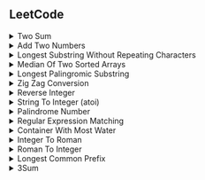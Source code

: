 ## **LeetCode**

<details>
<summary>Two Sum</summary>
    
[<img src="https://img.icons8.com/color/20/000000/c-programming.png"/>][LC1 C]
[<img src="https://img.icons8.com/color/20/000000/python.png"/>][LC1 PYTHON]
</details>

<details>
<summary>Add Two Numbers</summary>

[<img src="https://img.icons8.com/color/18/000000/c-programming.png"/>][LC2 C]
[<img src="https://img.icons8.com/color/18/000000/python.png"/>][LC2 PYTHON]
</details>

<details>
<summary>Longest Substring Without Repeating Characters</summary>

[<img src="https://img.icons8.com/color/18/000000/c-programming.png"/>][LC3 C]
[<img src="https://img.icons8.com/color/18/000000/python.png"/>][LC3 PYTHON]
</details>

<details>
<summary>Median Of Two Sorted Arrays</summary>

[<img src="https://img.icons8.com/color/18/000000/c-programming.png"/>][LC4 C]
[<img src="https://img.icons8.com/color/18/000000/python.png"/>][LC4 PYTHON]
</details>

<details>
<summary>Longest Palingromic Substring</summary>

[<img src="https://img.icons8.com/color/18/000000/c-programming.png"/>][LC5 C]
[<img src="https://img.icons8.com/color/18/000000/python.png"/>][LC5 PYTHON]
</details>

<details>
<summary>Zig Zag Conversion</summary>

[<img src="https://img.icons8.com/color/18/000000/c-programming.png"/>][LC6 C]
[<img src="https://img.icons8.com/color/18/000000/python.png"/>][LC6 PYTHON]
</details>

<details>
<summary>Reverse Integer</summary>

[<img src="https://img.icons8.com/color/18/000000/c-programming.png"/>][LC7 C]
[<img src="https://img.icons8.com/color/18/000000/python.png"/>][LC7 PYTHON]
</details>

<details>
<summary>String To Integer (atoi)</summary>

[<img src="https://img.icons8.com/color/18/000000/c-programming.png"/>][LC8 C]
[<img src="https://img.icons8.com/color/18/000000/python.png"/>][LC8 PYTHON]
</details>

<details>
<summary>Palindrome Number</summary>
    
[<img src="https://img.icons8.com/color/18/000000/c-programming.png"/>][LC9 C]
[<img src="https://img.icons8.com/color/18/000000/python.png"/>][LC9 PYTHON]
</details>

<details>
<summary>Regular Expression Matching</summary>
    
[<img src="https://img.icons8.com/color/18/000000/c-programming.png"/>][LC10 C]
[<img src="https://img.icons8.com/color/18/000000/python.png"/>][LC10 PYTHON]
</details>

<details>
<summary>Container With Most Water</summary>

[<img src="https://img.icons8.com/color/18/000000/c-programming.png"/>][LC11 C]
[<img src="https://img.icons8.com/color/18/000000/python.png"/>][LC11 PYTHON]
</details>

<details>
<summary>Integer To Roman</summary>

[<img src="https://img.icons8.com/color/18/000000/c-programming.png"/>][LC12 C]
[<img src="https://img.icons8.com/color/18/000000/python.png"/>][LC12 PYTHON]
</details>

<details>
<summary>Roman To Integer</summary>

[<img src="https://img.icons8.com/color/18/000000/c-programming.png"/>][LC13 C]
[<img src="https://img.icons8.com/color/18/000000/python.png"/>][LC13 PYTHON]
</details>

<details>
<summary>Longest Common Prefix</summary>

[<img src="https://img.icons8.com/color/18/000000/c-programming.png"/>][LC14 C]
[<img src="https://img.icons8.com/color/18/000000/python.png"/>][LC14 PYTHON]
</details>

<details>
<summary>3Sum</summary>

[<img src="https://img.icons8.com/color/18/000000/c-programming.png"/>][LC15 C]
[<img src="https://img.icons8.com/color/18/000000/python.png"/>][LC15 PYTHON]
</details>

[GitHub]: https://github.com/milostiv/Algorithms
[LinkedIn]: https://www.linkedin.com/in/miloštrifković

[LC1 C]: https://github.com/milostiv/Algorithms/tree/master/leetCode/c/p1_TwoSum/lc1.c
[LC2 C]: https://github.com/milostiv/Algorithms/blob/master/leetCode/c/p2_AddTwoNumbers/lc2.c
[LC3 C]: https://github.com/milostiv/Algorithms/blob/master/leetCode/c/p3_LongestSubstringWithoutRepeatingCharacters/lc3.c
[LC4 C]: https://github.com/milostiv/Algorithms/tree/master/leetCode/c/p4_MedianOfTwoSortedArrays/lc4.c
[LC5 C]: https://github.com/milostiv/Algorithms/blob/master/leetCode/c/p5_LongestPalindromicSubstring/lc5.c
[LC6 C]: https://github.com/milostiv/Algorithms/blob/master/leetCode/c/p6_ZigZagConversion/lc6.c
[LC7 C]: https://github.com/milostiv/Algorithms/blob/master/leetCode/c/p7_ReverseInteger/lc7.c
[LC8 C]: https://github.com/milostiv/Algorithms/blob/master/leetCode/c/p8_StringToInteger_atoi/lc8.c
[LC9 C]: https://github.com/milostiv/Algorithms/blob/master/leetCode/c/p9_PalindromeNumber/lc9.c
[LC10 C]: https://github.com/milostiv/Algorithms/blob/master/leetCode/c/p10_RegularExpressionMatching/lc10.c
[LC11 C]: https://github.com/milostiv/Algorithms/blob/master/leetCode/c/p11_ContainerWithMostWater/lc11.c
[LC12 C]: https://github.com/milostiv/Algorithms/blob/master/leetCode/c/p12_IntegerToRoman/lc12.c
[LC13 C]: https://github.com/milostiv/Algorithms/blob/master/leetCode/c/p13_RomanToInteger/lc13.c
[LC14 C]: https://github.com/milostiv/Algorithms/blob/master/leetCode/c/p14_LongestCommonPrefix/lc14.c
[LC15 C]: https://github.com/milostiv/Programming/blob/master/leetCode/c/p15_3Sum/lc15.c

[LC1 PYTHON]: https://github.com/milostiv/Algorithms/tree/master/leetCode/python/p1_TwoSum/lc1.py
[LC2 PYTHON]: https://github.com/milostiv/Algorithms/blob/master/leetCode/python/p2_AddTwoNumbers/lc2.py
[LC3 PYTHON]: https://github.com/milostiv/Algorithms/blob/master/leetCode/python/p3_LongestSubstringWithoutRepeatingCharacters/lc3.py
[LC4 PYTHON]: https://github.com/milostiv/Algorithms/blob/master/leetCode/python/p4_MedianOfTwoSortedArrays/lc4.py
[LC5 PYTHON]: https://github.com/milostiv/Algorithms/blob/master/leetCode/python/p5_LongestPalindromicSubstring/lc5.py 
[LC6 PYTHON]: https://github.com/milostiv/Algorithms/blob/master/leetCode/python/p6_ZigZagConversion/lc6.py
[LC7 PYTHON]: https://github.com/milostiv/Algorithms/blob/master/leetCode/python/p7_ReverseInteger/lc7.py
[LC8 PYTHON]: https://github.com/milostiv/Algorithms/blob/master/leetCode/python/p8_StringToInteger_atoi/lc8.py
[LC9 PYTHON]: https://github.com/milostiv/Algorithms/blob/master/leetCode/python/p9_PalindromeNumber/lc9.py
[LC10 PYTHON]: https://github.com/milostiv/Algorithms/blob/master/leetCode/python/p10_RegularExpressionMatching/lc10.py
[LC11 PYTHON]: https://github.com/milostiv/Algorithms/blob/master/leetCode/python/p11_ContainerWithMostWater/lc11.py
[LC12 PYTHON]: https://github.com/milostiv/Algorithms/blob/master/leetCode/python/p12_IntegerToRoman/lc12.py 
[LC13 PYTHON]: https://github.com/milostiv/Algorithms/blob/master/leetCode/python/p13_RomanToInteger/lc13.py
[LC14 PYTHON]: https://github.com/milostiv/Algorithms/blob/master/leetCode/python/p14_LongestCommonPrefix/lc14.py
[LC15 PYTHON]: https://github.com/milostiv/Programming/blob/master/leetCode/python/p15_3Sum/lc15.py
